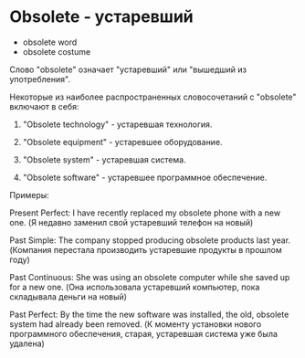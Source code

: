# Obsolete - устаревший




- obsolete word
- obsolete costume

Слово "obsolete" означает "устаревший" или "вышедший из употребления".

Некоторые из наиболее распространенных словосочетаний с "obsolete" включают в себя:

1. "Obsolete technology" - устаревшая технология.

2. "Obsolete equipment" - устаревшее оборудование.

3. "Obsolete system" - устаревшая система.

4. "Obsolete software" - устаревшее программное обеспечение.

Примеры:

Present Perfect: I have recently replaced my obsolete phone with a new one. (Я недавно заменил свой устаревший телефон на новый)

Past Simple: The company stopped producing obsolete products last year. (Компания перестала производить устаревшие продукты в прошлом году)

Past Continuous: She was using an obsolete computer while she saved up for a new one. (Она использовала устаревший компьютер, пока складывала деньги на новый)

Past Perfect: By the time the new software was installed, the old, obsolete system had already been removed. (К моменту установки нового программного обеспечения, старая, устаревшая система уже была удалена)